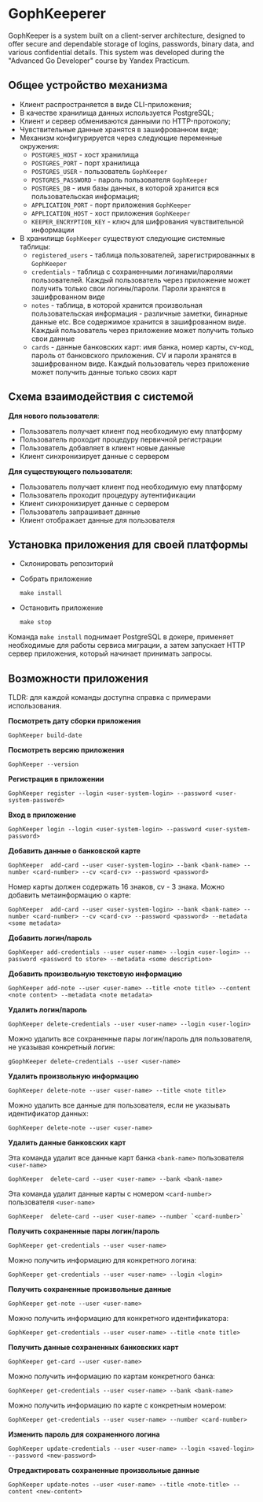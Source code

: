 # GophKeeperer
GophKeeper is a system built on a client-server architecture, designed to offer secure and dependable storage of logins, passwords, binary data, and various confidential details. This system was developed during the "Advanced Go Developer" course by Yandex Practicum.

## Общее устройство механизма

- Клиент распространяется в виде CLI-приложения;
- В качестве хранилища данных используется PostgreSQL;
- Клиент и сервер обмениваются данными по HTTP-протоколу;
- Чувствительные данные хранятся в зашифрованном виде;
- Механизм конфигурируется через следующие переменные окружения:
    - `POSTGRES_HOST` - хост хранилища
    - `POSTGRES_PORT` - порт хранилища
    - `POSTGRES_USER` - пользователь `GophKeeper`
    - `POSTGRES_PASSWORD` - пароль пользователя `GophKeeper`
    - `POSTGRES_DB` - имя базы данных, в которой хранится вся пользовательская информация;
    - `APPLICATION_PORT` - порт приложения `GophKeeper`
    - `APPLICATION_HOST` - хост приложения `GophKeeper`
    - `KEEPER_ENCRYPTION_KEY` - ключ для шифрования чувствительной информации
- В хранилище `GophKeeper` существуют следующие системные таблицы:
    - `registered_users` - таблица пользователей, зарегистрированных в `GophKeeper`
    - `credentials` - таблица с сохраненными логинами/паролями пользователей. Каждый пользователь
      через приложение может получить только свои логины/пароли. Пароли хранятся в зашифрованном виде
    - `notes` - таблица, в которой хранится произвольная пользовательская информация - различные
      заметки, бинарные данные etc. Все содержимое хранится в зашифрованном виде. Каждый пользователь
      через приложение может получить только свои данные
    - `cards` - данные банковских карт: имя банка, номер карты, cv-код, пароль от банковского приложения.
      CV и пароли хранятся в зашифрованном виде. Каждый пользователь через приложение может получить данные
      только своих карт

## Cхема взаимодействия с системой

**Для нового пользователя**:

- Пользователь получает клиент под необходимую ему платформу
- Пользователь проходит процедуру первичной регистрации
- Пользователь добавляет в клиент новые данные
- Клиент синхронизирует данные с сервером

**Для существующего пользователя**:

- Пользователь получает клиент под необходимую ему платформу
- Пользователь проходит процедуру аутентификации
- Клиент синхронизирует данные с сервером
- Пользователь запрашивает данные
- Клиент отображает данные для пользователя

## Установка приложения для своей платформы

- Склонировать репозиторий
- Собрать приложение

    ```shell
    make install
    ```

- Остановить приложение

    ```shell
    make stop
    ```

Команда `make install` поднимает PostgreSQL в докере, применяет необходимые для работы сервиса миграции,
а затем запускает HTTP сервер приложения, который начинает принимать запросы.

## Возможности приложения

TLDR: для каждой команды доступна справка с примерами использования.

**Посмотреть дату сборки приложения**

```shell
GophKeeper build-date
```

**Посмотреть версию приложения**

```shell
GophKeeper --version
```

**Регистрация в приложении**

```shell
GophKeeper register --login <user-system-login> --password <user-system-password>
```

**Вход в приложение**

```shell
GophKeeper login --login <user-system-login> --password <user-system-password>
```

**Добавить данные о банковской карте**

```shell
GophKeeper  add-card --user <user-system-login> --bank <bank-name> --number <card-number> --cv <card-cv> --password <password>
```

Номер карты должен содержать 16 знаков, cv - 3 знака. Можно добавить метаинформацию о карте:

```shell
GophKeeper  add-card --user <user-system-login> --bank <bank-name> --number <card-number> --cv <card-cv> --password <password> --metadata <some metadata>
```

**Добавить логин/пароль**

```shell
GophKeeper add-credentials --user <user-name> --login <user-login> --password <password to store> --metadata <some description>
```

**Добавить произвольную текстовую информацию**

```shell
GophKeeper add-note --user <user-name> --title <note title> --content <note content> --metadata <note metadata>
```

**Удалить логин/пароль**

```shell
GophKeeper delete-credentials --user <user-name> --login <user-login>
```

Можно удалить все сохраненные пары логин/пароль для пользователя, не указывая конкретный логин:

```shell
gGophKeeper delete-credentials --user <user-name>
```

**Удалить произвольную информацию**

```shell
GophKeeper delete-note --user <user-name> --title <note title>
```

Можно удалить все данные для пользователя, если не указывать идентификатор данных:

```text
GophKeeper delete-note --user <user-name>
```

**Удалить данные банковских карт**

Эта команда удалит все данные карт банка `<bank-name>` пользователя `<user-name>`

```shell
GophKeeper  delete-card --user <user-name> --bank <bank-name>
```

Эта команда удалит данные карты с номером `<card-number>` пользователя `<user-name>`

```shell
GophKeeper  delete-card --user <user-name> --number `<card-number>`
```

**Получить сохраненные пары логин/пароль**

```shell
GophKeeper get-credentials --user <user-name>
```

Можно получить информацию для конкретного логина:

```text
GophKeeper get-credentials --user <user-name> --login <login>
```

**Получить сохраненные произвольные данные**

```shell
GophKeeper get-note --user <user-name>
```

Можно получить информацию для конкретного идентификатора:

```text
GophKeeper get-credentials --user <user-name> --title <note title>
```

**Получить данные сохраненных банковских карт**

```shell
GophKeeper get-card --user <user-name>
```

Можно получить информацию по картам конкретного банка:

```text
GophKeeper get-credentials --user <user-name> --bank <bank-name>
```

Можно получить информацию по карте с конкретным номером:

```text
GophKeeper get-credentials --user <user-name> --number <card-number>
```

**Изменить пароль для сохраненного логина**

```text
GophKeeper update-credentials --user <user-name> --login <saved-login> --password <new-password>
```

**Отредактировать сохраненные произвольные данные**

```text
GophKeeper update-notes --user <user-name> --title <note-title> --content <new-content>
```